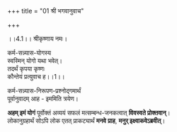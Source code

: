 +++
title = "01 श्री भगवानुवाच"

+++
  
  
।।4.1।। श्रीकृष्णाय नमः।  
  
कर्म-सन्न्यास-योगस्य  
स्वस्मिन् योगो यथा भवेत्।  
तदर्थं कृपया कृष्णः  
कौन्तेयं प्रत्युवाच ह।।1।।

कर्म-सन्न्यास-निरूपण-प्रश्नोद्गमार्थं  
पूर्वानुवादम् आह - इममिति त्रयेण। 

**अहम् इमं योगं** पूर्वोक्तं अव्ययं सफलं मत्सम्बन्ध-जनकत्वात् **विवस्वते प्रोक्तवान्**।  
लोकानुग्रहार्थं सोऽपि लोक एतत् प्राकट्यार्थं **मनवे** **प्राह**, **मनुर् इक्ष्वाकवेऽब्रवीत्**।  
  
